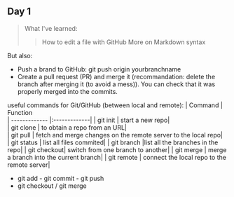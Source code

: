 ## Day 1 

> What I've learned:
>> How to edit a file with GitHub
>> More on Markdown syntax 

But also: 
* Push a brand to GitHub:  git push origin yourbranchname
* Create a pull request (PR) and merge it (recommandation: delete the branch after merging it (to avoid a mess)). 
You can check that it was properly merged into the commits.




useful commands for Git/GitHub (between local and remote):
| Command      | Function       
| ------------- |:-------------|
| git init    | start a new repo|  
| git clone    | to obtain a repo from an URL|     
| git pull     | fetch and merge changes on the remote server to the local repo|  
| git status | list all files commited| 
| git branch |list all the branches in the repo|
| git checkout| switch from one branch to another| 
| git merge  | merge a branch into the current branch| 
| git remote    | connect the local repo to the remote server| 

* git add - git commit - git push
* git checkout / git merge  
